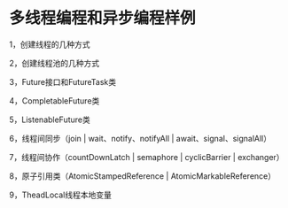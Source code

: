 # 多线程编程和异步编程样例

1，创建线程的几种方式

2，创建线程池的几种方式

3，Future接口和FutureTask类

4，CompletableFuture类

5，ListenableFuture类

6，线程间同步（join | wait、notify、notifyAll | await、signal、signalAll）

7，线程间协作（countDownLatch | semaphore | cyclicBarrier | exchanger）

8，原子引用类（AtomicStampedReference | AtomicMarkableReference）

9，TheadLocal线程本地变量

